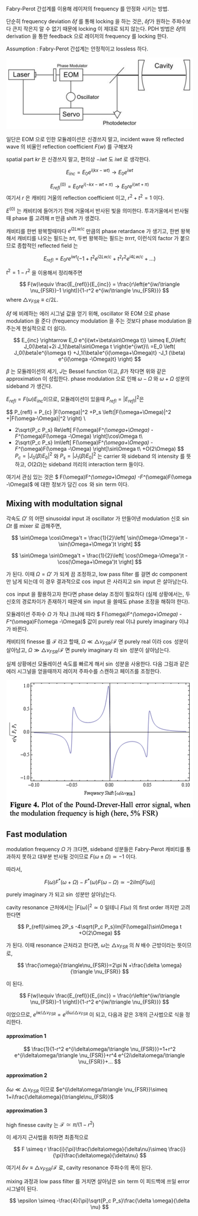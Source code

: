 Fabry-Perot 간섭계를 이용해 레이저의 frequency 를 안정화 시키는 방법. 

단순히 frequency deviation $\delta f$ 를 통해 locking 을 하는 것은, $\delta f$가 원하는 주파수보다 큰지 작은지 알 수 없기 때문에 locking 이 제대로 되지 않는다. PDH 방법은 $\delta f$의 derivation 을 통한 feedback 으로 레이저의 frequency 를 locking 한다.

Assumption : Fabry-Perot 간섭계는 안정적이고 lossless 하다.

![](./img/pdhsetup.png)

일단은 EOM 으로 인한 모듈레이션은 신경쓰지 말고, incident wave 와 reflected wave 의 비율인 reflection coefficient $F(w)$ 를 구해보자

spatial part $kr$ 은 신경쓰지 말고, 편의상 $-iwt$ 도 $iwt$ 로 생각한다.

$$
E_{inc} = E_0 e^{i(kx-wt)}\rightarrow E_0 e^{iwt}
$$

$$
E^{(0)}_{refl} = E_0 re^{i(-kx-wt+\pi)}\rightarrow E_0 re^{i(wt+\pi)}
$$
여기서 $r$ 은 캐비티 거울의 reflection coefficient 이고, $r^2+t^2=1$ 이다. 

$E^{(0)}$ 는 캐비티에 들어가기 전에 거울에서 반사된 빛을 의미한다. 투과거울에서 반사될때 phase 를 고려해 $\pi$ 만큼 shift 가 생겼다.

캐비티를 한번 왕복할때마다 $e^{i2Lw/c}$ 만큼의 phase retardance 가 생기고, 한번 왕복해서 캐비티를 나오는 필드는 $trt$, 두번 왕복하는 필드는 $trrrt$, 이런식의 factor 가 붙으므로 종합적인 reflected field 는

$$
E_{refl} = E_0 re^{iwt} \left(-1 +t^2 e^{i2Lw/c}+ t^2r^2 e^{i4Lw/c}+...\right)
$$

$t^2=1-r^2$ 을 이용해서 정리해주면

$$
F(w)\equiv \frac{E_{refl}}{E_{inc}} = \frac{r\left(e^{iw/\triangle \nu_{FSR}}-1 \right)}{1-r^2 e^{iw/\triangle \nu_{FSR}}}
$$
where $\triangle \nu_{FSR} \equiv c/2L$.

$\delta f$ 에 비례하는 에러 시그널 값을 얻기 위해, oscillator 와 EOM 으로 phase modulation 을 준다 (frequency modulation 을 주는 것보다 phase modulation 을 주는게 현실적으로 더 쉽다). 

$$
E_{inc} \rightarrow E_0 e^{i(wt+\beta\sin\Omega t)} \simeq E_0\left( J_0(\beta)+2i J_1(\beta)\sin\Omega t \right)e^{iwt}\\
=E_0 \left( J_0(\beta)e^{i\omega t} +J_1(\beta)e^{i(\omega+\Omega)t} -J_1 (\beta) e^{i(\omega -\Omega)t} \right)
$$

$\beta$ 는 모듈레이션의 세기, $J$는 Bessel function 이고, $\beta$가 작다면 위와 같은 approximation 이 성립한다. phase modulation 으로 인해 $\omega -\Omega$ 와 $\omega +\Omega$ 성분의 sideband 가 생긴다. 

$E_{refl}= F(\omega)E_{inc}$이므로, 모듈레이션이 있을때 $P_{refl}=|E_{refl}|^2$은

$$
P_{refl} = P_{c} |F(\omega)|^2 +P_s \left(|F(\omega+\Omega)|^2 +|F(\omega-\Omega)|^2  \right) \\
+ 2\sqrt{P_c P_s} Re\left[ F(\omega)F^*(\omega+\Omega) -F^*(\omega)F(\omega -\Omega) \right]\cos\Omega t\\
+ 2\sqrt{P_c P_s} Im\left[ F(\omega)F^*(\omega+\Omega) -F^*(\omega)F(\omega -\Omega) \right]\sin\Omega t\\
+O(2\Omega)
$$
$P_c=|J_0(\beta)E_0|^2$ 와 $P_s=|J_1(\beta)E_0|^2$ 는 carrier 와 sideband 의 intensity 를 뜻하고, $O(2\Omega)$는 sideband 끼리의 interaction term 들이다.

여기서 관심 있는 것은 $ F(\omega)F^*(\omega+\Omega) -F^*(\omega)F(\omega -\Omega)$ 에 대한 정보가 담긴 $\cos$ 와 $\sin$ term 이다.

## Mixing with modultation signal

각속도 $\Omega'$ 의 어떤 sinusoidal input 과  oscillator 가 만들어낸 modulation 신호 $\sin\Omega t$ 를 mixer 로 곱해주면, 

$$
\sin\Omega \cos\Omega't = \frac{1}{2}\left[ \sin(\Omega-\Omega')t -\sin(\Omega+\Omega')t \right]
$$

$$
\sin\Omega \sin\Omega't = \frac{1}{2}\left[ \cos(\Omega-\Omega')t -\cos(\Omega+\Omega')t \right]
$$

가 된다. 이때 $\Omega = \Omega'$ 가 되게 끔 조정하고, low pass filter 를 걸면 dc component 만 남게 되는데 이 경우 결과적으로 $\cos$ input 은 사라지고 $\sin$ input 은 살아남는다. 

$\cos$ input 을 활용하고자 한다면 phase delay 조정이 필요하다 (실제 상황에서는, 두 신호의 경로차이가 존재하기 때문에 $\sin$ input 을 쓸때도 phase 조정을 해줘야 한다). 

모듈레이션 주파수 $\Omega$ 가 작냐 크냐에 따라 $ F(\omega)F^*(\omega+\Omega) -F^*(\omega)F(\omega -\Omega)$ 값이 purely real 이냐 purely imaginary 이냐 가 바뀐다. 

캐비티의 finesse 를 $\mathcal{F}$ 라고 할때, $\Omega \ll \triangle \nu_{FSR}/\mathcal{F}$ 면 purely real 이라 $\cos$ 성분이 살아남고, $\Omega \gg \triangle \nu_{FSR}/\mathcal{F}$ 면 purely imaginary 라 $\sin$ 성분이 살아남는다. 

실제 상황에선 모듈레이션 속도를 빠르게 해서 $\sin$ 성분을 사용한다. 다음 그림과 같은 에러 시그널을 얻을때까지 레이저 주파수를 스캔하고 페이즈를 조정한다.

![](./img/pdh_fast.png)

## Fast modulation

modulation frequency $\Omega$ 가 크다면, sideband 성분들은 Fabry-Perot 캐비티를 통과하지 못하고 대부분 반사될 것이므로 $F(\omega \pm\Omega)\simeq -1$ 이다.

따라서,

$$
 F(\omega)F^*(\omega+\Omega) -F^*(\omega)F(\omega -\Omega) \simeq -2iIm[F(\omega)]
$$

purely imaginary 가 되고 $\sin$ 성분만 살아남는다.

cavity resonance 근처에서는 $|F(\omega)|^2\simeq 0$ 일테니 $F(\omega)$ 의 first order 까지만 고려한다면 

$$
P_{refl}\simeq 2P_s -4\sqrt{P_c P_s}Im[F(\omega)]\sin\Omega t +O(2\Omega)
$$

가 된다. 이때 resonance 근처라고 한다면, $\omega$는 $\triangle \nu_{FSR}$ 의 $N$ 배수 근방이라는 뜻이므로,

$$
\frac{\omega}{\triangle\nu_{FSR}}=2\pi N +\frac{\delta \omega}{\triangle \nu_{FSR}}
$$

이 된다.

$$
F(w)\equiv \frac{E_{refl}}{E_{inc}} = \frac{r\left(e^{iw/\triangle \nu_{FSR}}-1 \right)}{1-r^2 e^{iw/\triangle \nu_{FSR}}}
$$

이었으므로, $e^{iw/\triangle \nu_{FSR}}=e^{i\delta\omega/\triangle\nu_{FSR}}$ 이 되고, 다음과 같은 3개의 근사법으로 식을 정리한다.

#### approximation 1
$$
\frac{1}{1-r^2 e^{i\delta\omega/\triangle \nu_{FSR}}}=1+r^2 e^{i\delta\omega/\triangle \nu_{FSR}}+r^4 e^{2i\delta\omega/\triangle \nu_{FSR}}+...
$$

#### approximation 2

$\delta\omega \ll \triangle\nu_{FSR}$ 이므로 $e^{i\delta\omega/\triangle \nu_{FSR}}\simeq 1+i\frac{\delta\omega}{\triangle\nu_{FSR}}$ 

#### approximation 3

high finesse cavity 는 $\mathcal{F}\simeq \pi/(1-r^2)$

이 세가지 근사법을 취하면 최종적으로 

$$
F \simeq r \frac{i}{\pi}\frac{\delta\omega}{\delta\nu}\simeq \frac{i}{\pi}\frac{\delta\omega}{\delta\nu}
$$

여기서 $\delta \nu \equiv \triangle\nu_{FSR}/\mathcal{F}$ 로, cavity resonance 주파수의 폭이 된다.

mixing 과정과 low pass filter 를 거치면 살아남은 $\sin$ term 이 피드백에 쓰일 error 시그널이 된다.

$$
\epsilon \simeq -\frac{4}{\pi}\sqrt{P_c P_s}\frac{\delta \omega}{\delta \nu}
$$

